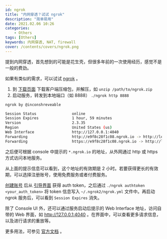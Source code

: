```yaml
---
id: ngrok
title: "内网穿透？试试 ngrok"
description: "简单易用"
date: 2021.02.06 10:26
categories:
    - Others
tags: [Others]
keywords: 内网穿透, NAT, firewall
cover: /contents/covers/ngrok.png
---
```


提到内网穿透，首先想到的可能是花生壳，但很多年前的一次使用经历，感觉不是一般的费劲。

如果有类似的需求，可以试试 [ngrok][ngrok] 。

1. 到 [下载页面][download] 下载客户端压缩包，并解压，如 `unzip /path/to/ngrok.zip`
2. 启动服务，转发到本地端口（如 8888） `./ngrok http 8888`

```bash
ngrok by @inconshreveable                                                     (Ctrl+C to quit)

Session Status                online
Session Expires               1 hour, 59 minutes
Version                       2.3.35
Region                        United States (us)
Web Interface                 http://127.0.0.1:4040
Forwarding                    http://e9f8c28f1c08.ngrok.io -> http://localhost:8888
Forwarding                    https://e9f8c28f1c08.ngrok.io -> http://localhost:8888
```

之后便可根据 console 中提示的 `*.ngrok.io` 的地址，从外网通过 http 或 https 方式访问本地服务。

从上面的提示信息可以看到，这个地址的有效期是 2 小时。若要获得更长的有效期，可以选择注册账号，使用免费服务或者付费服务。

[创建账号][login] 后从 [引导界面][setup] 获得 auth token，之后通过 `./ngrok authtoken <your_auth_token>` 将 token 信息写入 `~/.ngrok2/ngrok.yml` 文件中。再启动 ngrok 服务后，可以看到 `Session Expires` 消失。

除了 Console UI 外，还可以通过服务启动后提示的 Web Interface 地址，访问自带的 Web 界面，如 http://127.0.0.1:4040 。在界面中，可以查看更多请求信息，以及进行请求的重放等。

更多用法，可参见 [官方文档][docs] 。

[ngrok]:https://ngrok.com/
[download]:https://ngrok.com/download
[login]:https://dashboard.ngrok.com/login
[setup]:https://dashboard.ngrok.com/get-started/setup
[docs]:https://ngrok.com/docs